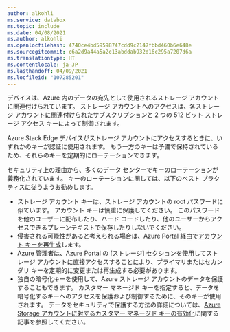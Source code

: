 ```yaml
---
author: alkohli
ms.service: databox
ms.topic: include
ms.date: 04/08/2021
ms.author: alkohli
ms.openlocfilehash: 4740ce4bd59598747cdd9c2147fbbd460b6e648e
ms.sourcegitcommit: c6a2d9a44a5a2c13abddab932d16c295a7207d6a
ms.translationtype: HT
ms.contentlocale: ja-JP
ms.lasthandoff: 04/09/2021
ms.locfileid: "107285201"
---
```

デバイスは、Azure 内のデータの宛先として使用されるストレージ アカウントに関連付けられています。 ストレージ アカウントへのアクセスは、各ストレージ アカウントに関連付けられたサブスクリプションと 2 つの 512 ビット ストレージ アクセス キーによって制御されます。

Azure Stack Edge デバイスがストレージ アカウントにアクセスするときに、いずれかのキーが認証に使用されます。 もう一方のキーは予備で保持されているため、それらのキーを定期的にローテーションできます。

セキュリティ上の理由から、多くのデータ センターでキーのローテーションが義務化されています。 キーのローテーションに関しては、以下のベスト プラクティスに従うようお勧めします。

- ストレージ アカウント キーは、ストレージ アカウントの root パスワードに似ています。 アカウント キーは慎重に保護してください。 このパスワードを他のユーザーに配布したり、ハード コードしたり、他のユーザーからアクセスできるプレーンテキストで保存したりしないでください。
- 侵害される可能性があると考えられる場合は、Azure Portal 経由で[アカウント キーを再生成](../articles/storage/common/storage-account-keys-manage.md#manually-rotate-access-keys)します。
- Azure 管理者は、Azure Portal の [ストレージ] セクションを使用してストレージ アカウントに直接アクセスすることにより、プライマリまたはセカンダリ キーを定期的に変更または再生成する必要があります。
- 独自の暗号化キーを使用して、Azure ストレージ アカウントのデータを保護することもできます。 カスタマー マネージド キーを指定すると、データを暗号化するキーへのアクセスを保護および制御するために、そのキーが使用されます。 データをセキュリティで保護する方法の詳細については、[Azure Storage アカウントに対するカスタマー マネージド キーの有効化](../articles/storage/common/customer-managed-keys-overview.md#enable-customer-managed-keys-for-a-storage-account)に関する記事を参照してください。
